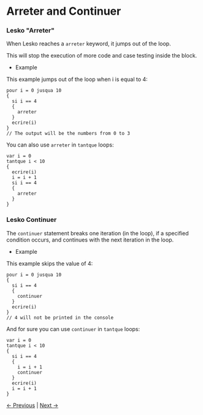 # Arreter and Continuer 

### Lesko "Arreter"

When Lesko reaches a `arreter` keyword, it jumps out of the loop.

This will stop the execution of more code and case testing inside the block.

* Example 

This example jumps out of the loop when i is equal to 4:

```
pour i = 0 jusqua 10 
{
  si i == 4
  {
    arreter
  }
  ecrire(i)
}
// The output will be the numbers from 0 to 3
```

You can also use `arreter` in `tantque` loops:

```
var i = 0
tantque i < 10 
{
  ecrire(i)
  i = i + 1
  si i == 4
  {
    arreter
  }
}
```

### Lesko Continuer

The `continuer` statement breaks one iteration (in the loop), if a specified condition occurs, and continues with the next iteration in the loop.

* Example

This example skips the value of 4:

```
pour i = 0 jusqua 10
{
  si i == 4
  {
    continuer
  }
  ecrire(i)
}
// 4 will not be printed in the console
```

And for sure you can use `continuer` in `tantque` loops:

```
var i = 0
tantque i < 10 
{
  si i == 4
  {
    i = i + 1
    continuer
  }
  ecrire(i)
  i = i + 1
}
```

[<- Previous]() |
[Next ->]()
